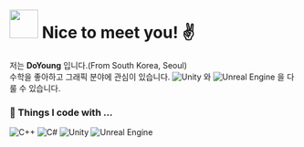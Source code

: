# <img src="https://github.com/JustDoYoung/JustDoYoung/assets/63029463/312b6a4a-8df0-4ae7-9a19-42dc5d5e3a7b" width="50" height="50"/> Nice to meet you! ✌️

저는 **DoYoung** 입니다.(From South Korea, Seoul)   
수학을 좋아하고 그래픽 분야에 관심이 있습니다. ![Unity](https://img.shields.io/badge/style-plastic?unity-%23000000.svg?style=for-the-badge&logo=unity&logoColor=white) 와 ![Unreal Engine](https://img.shields.io/badge/style-plastic?unrealengine-%23313131.svg?style=for-the-badge&logo=unrealengine&logoColor=white) 을 다룰 수 있습니다.

### 🌱 Things I code with ...
  ![C++](https://img.shields.io/badge/c++-%2300599C.svg?style=for-the-badge&logo=c%2B%2B&logoColor=white)
  ![C#](https://img.shields.io/badge/c%23-%23239120.svg?style=for-the-badge&logo=csharp&logoColor=white)
  ![Unity](https://img.shields.io/badge/unity-%23000000.svg?style=for-the-badge&logo=unity&logoColor=white) 
  ![Unreal Engine](https://img.shields.io/badge/unrealengine-%23313131.svg?style=for-the-badge&logo=unrealengine&logoColor=white) 


<!--
**JustDoYoung/JustDoYoung** is a ✨ _special_ ✨ repository because its `README.md` (this file) appears on your GitHub profile.

Here are some ideas to get you started:

- 🔭 I’m currently working on ...
- 🌱 I’m currently learning ...
- 👯 I’m looking to collaborate on ...
- 🤔 I’m looking for help with ...
- 💬 Ask me about ...
- 📫 How to reach me: ...
- 😄 Pronouns: ...
- ⚡ Fun fact: ...
-->
